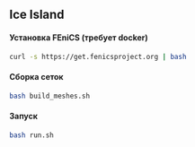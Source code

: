 ## Ice Island

#### Установка FEniCS (требует docker)
```bash
curl -s https://get.fenicsproject.org | bash
```

#### Сборка сеток
```bash
bash build_meshes.sh
```
#### Запуск
```bash
bash run.sh
```
